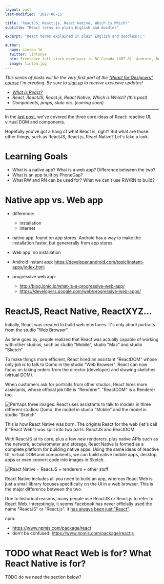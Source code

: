 ```yaml
---
layout: post
last-modified: '2017-06-15'

title: "ReactJS, React.js, React Native, Which is Which?"
subtitle: "React terms in plain English and doodles"

excerpt: "React terms explained in plain English and doodles🌴🎄."

author:
  name: Linton Ye
  twitter: lintonye
  bio: Freelance full-stack developer in BC Canada (GMT-8). Android, React Native, Node.js, MongoDB, PostgreSQL. <a href="mailto:linton@jimulabs.com">Contact me.</a>
  image: linton.jpg
---
```


_This series of posts will be the very first part of the ["React for Designers" course](http://learnreact.design) I'm creating. Be sure to [sign up](http://learnreact.design) to receive exclusive updates!_

- _[What is React?](TODO)_
- _React, ReactJS, React.js, React Native, Which is Which? (this post)_
- _Components, props, state etc. (coming soon)_

---

In the [last post](TODO), we've covered the three core ideas of React: reactive UI, virtual DOM and components.

Hopefully you've got a hang of what React is, right? But what are those other things, such as ReactJS, React.js, React Native? Let's take a look.


# Learning Goals
- What is a native app? What is a web app? Difference between the two?
- What is an app built by PhoneGap?
- What RW and RN can be used for? What we can't use RW/RN to build?

# Native app vs. Web app
- difference:
  - installation
  - internet

 - native app: found on app stores. Android has a way to make the installation faster, but genererally from app stores.
 - Web app: no installation


- Android instant app: https://developer.android.com/topic/instant-apps/index.html
- progressive web app:
  - http://blog.ionic.io/what-is-a-progressive-web-app/
  - https://developers.google.com/web/progressive-web-apps/

# ReactJS, React Native, ReactXYZ...
Initially, React was created to build web interfaces. It's only about portraits from the studio "Web Browser".

As time goes by, people realized that React was actually capable of working with other studios, such as studio "Mobile", studio "Mac" and studio "Sketch".

To make things more efficient, React hired an assistant "ReactDOM" whose only job is to talk to Domo in the studio "Web Browser". React can now focus on taking orders from the director (developer) and drawing sketches (virtual DOM).

When customers ask for portraits from other studios, React hires more assistants, whose official job title is  "Renderer". "ReactDOM" is a Renderer too.

![Perhaps three images: React uses assistants to talk to models in three different studios: Domo, the model in studio "Mobile" and the model in studio "Sketch"](TODO)

This is how React Native was born. The original React for the web (let's call it "React Web") was split into two parts: ReactJS and ReactDOM.

With ReactJS at its core, plus a few new renderers, plus native APIs such as the network, accelerometer and storage, React Native is formed as a complete platform for building native apps. Using the same ideas of reactive UI, virtual DOM and components, we can build native mobile apps, desktop apps or even convert code into images in Sketch.

![React Native = ReactJS + renderers + other stuff](TODO)

React Native includes all you need to build an app, whereas React Web is just a small library focuses specifically on the UI in a web browser. This is the major difference between the two.

Due to historical reasons, many people use ReactJS or React.js to refer to React Web. Interestingly, it seems Facebook has never officially used the name "ReactJS" or "React.js". It [has always been just "React"](https://web.archive.org/web/20130529213355/https://facebook.github.io/react/).

npm:
 - https://www.npmjs.com/package/react
 - don't be confused: https://www.npmjs.com/package/reactjs

# TODO what React Web is for? What React Native is for?

TODO do we need the section below?

  <a name="endofpost">
